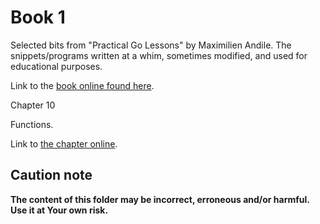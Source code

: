# Book 1

Selected bits from "Practical Go Lessons" by Maximilien Andile.
The snippets/programs written at a whim, sometimes modified, and used for educational purposes.

Link to the [book online found here](https://www.practical-go-lessons.com/).

Chapter 10

Functions.

Link to [the chapter online](https://www.practical-go-lessons.com/chap-10-functions).

## Caution note

**The content of this folder may be incorrect, erroneous and/or harmful. Use it at Your own risk.**
